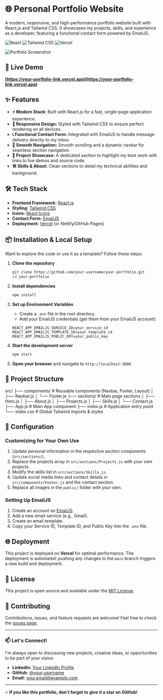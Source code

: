 # 🌐 Personal Portfolio Website

A modern, responsive, and high-performance portfolio website built with React.js and Tailwind CSS. It showcases my projects, skills, and experience as a developer, featuring a functional contact form powered by EmailJS.

![React](https://img.shields.io/badge/React-20232A?style=for-the-badge&logo=react&logoColor=61DAFB)
![Tailwind CSS](https://img.shields.io/badge/Tailwind_CSS-38B2AC?style=for-the-badge&logo=tailwind-css&logoColor=white)
![Vercel](https://img.shields.io/badge/Vercel-000000?style=for-the-badge&logo=vercel&logoColor=white)

![Portfolio Screenshot](https://via.placeholder.com/800x400?text=Your+Portfolio+Screenshot) <!-- Replace with an actual screenshot of your site -->

## 🚀 Live Demo

**[https://your-portfolio-link.vercel.app](https://your-portfolio-link.vercel.app)** <!-- Replace with your actual URL -->

## ✨ Features

- **⚡ Modern Stack:** Built with React.js for a fast, single-page application experience.
- **🎨 Responsive Design:** Styled with Tailwind CSS to ensure perfect rendering on all devices.
- **📞 Functional Contact Form:** Integrated with EmailJS to handle message delivery directly to my inbox.
- **🔗 Smooth Navigation:** Smooth scrolling and a dynamic navbar for seamless section navigation.
- **📂 Project Showcase:** A dedicated section to highlight my best work with links to live demos and source code.
- **🛠 Skills & About:** Clean sections to detail my technical abilities and background.

## 🛠️ Tech Stack

- **Frontend Framework:** [React.js](https://reactjs.org/)
- **Styling:** [Tailwind CSS](https://tailwindcss.com/)
- **Icons:** [React Icons](https://react-icons.github.io/react-icons/)
- **Contact Form:** [EmailJS](https://www.emailjs.com/)
- **Deployment:** [Vercel](https://vercel.com/) (or Netlify/GitHub Pages)

## 📦 Installation & Local Setup

Want to explore the code or use it as a template? Follow these steps:

1.  **Clone the repository**
    ```bash
    git clone https://github.com/your-username/your-portfolio.git
    cd your-portfolio
    ```

2.  **Install dependencies**
    ```bash
    npm install
    ```

3.  **Set up Environment Variables**
    - Create a `.env` file in the root directory.
    - Add your EmailJS credentials (get them from your EmailJS account):
    ```env
    REACT_APP_EMAILJS_SERVICE_ID=your_service_id
    REACT_APP_EMAILJS_TEMPLATE_ID=your_template_id
    REACT_APP_EMAILJS_PUBLIC_KEY=your_public_key
    ```

4.  **Start the development server**
    ```bash
    npm start
    ```
5.  **Open your browser** and navigate to `http://localhost:3000`.

## 📁 Project Structure
src/
├── components/ # Reusable components (Navbar, Footer, Layout)
│ ├── Navbar.js
│ └── Footer.js
├── sections/ # Main page sections
│ ├── Hero.js
│ ├── About.js
│ ├── Projects.js
│ ├── Skills.js
│ └── Contact.js
├── App.js # Main App component
├── index.js # Application entry point
└── index.css # Global Tailwind imports & styles


## 🔧 Configuration

### Customizing for Your Own Use
1.  Update personal information in the respective section components (`src/sections/`).
2.  Replace the projects array in `src/sections/Projects.js` with your own projects.
3.  Modify the skills list in `src/sections/Skills.js`.
4.  Update social media links and contact details in `src/components/Footer.js` and the contact section.
5.  Replace all images in the `public/` folder with your own.

### Setting Up EmailJS
1.  Create an account on [EmailJS](https://www.emailjs.com/).
2.  Add a new email service (e.g., Gmail).
3.  Create an email template.
4.  Copy your Service ID, Template ID, and Public Key into the `.env` file.

## 🌐 Deployment

This project is deployed on **Vercel** for optimal performance. The deployment is automated: pushing any changes to the `main` branch triggers a new build and deployment.

## 📄 License

This project is open source and available under the [MIT License](LICENSE).

## 🤝 Contributing

Contributions, issues, and feature requests are welcome! Feel free to check the [issues page](https://github.com/your-username/your-portfolio/issues).

---

### 📫 Let's Connect!

I'm always open to discussing new projects, creative ideas, or opportunities to be part of your vision.

- **LinkedIn:** [Your LinkedIn Profile](https://linkedin.com/in/yourprofile)
- **GitHub:** [@your-username](https://github.com/your-username)
- **Email:** your.email@example.com

---

⭐ **If you like this portfolio, don't forget to give it a star on GitHub!**
